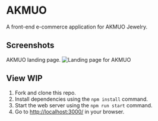 # AKMUO

A front-end e-commerce application for AKMUO Jewelry.

## Screenshots

AKMUO landing page.
![Landing page for AKMUO](https://github.com/kaseyvee/akmuo/blob/main/docs/landing-page.png?raw=true)

## View WIP
1. Fork and clone this repo.
2. Install dependencies using the `npm install` command.
3. Start the web server using the `npm run start` command.
4. Go to <http://localhost:3000/> in your browser.
